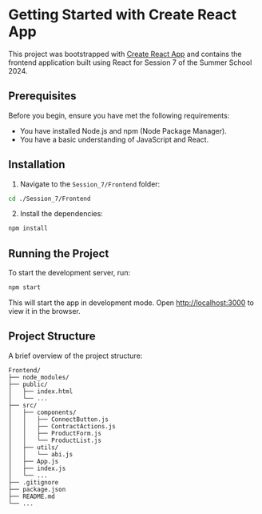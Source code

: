 # Getting Started with Create React App

This project was bootstrapped with [Create React App](https://github.com/facebook/create-react-app) and contains the frontend application built using React for Session 7 of the Summer School 2024.


## Prerequisites

Before you begin, ensure you have met the following requirements:

- You have installed Node.js and npm (Node Package Manager).
- You have a basic understanding of JavaScript and React.

## Installation

1. Navigate to the `Session_7/Frontend` folder:

```bash
cd ./Session_7/Frontend
```

2. Install the dependencies:

```bash
npm install
```

## Running the Project

To start the development server, run:

```bash
npm start
```

This will start the app in development mode. Open [http://localhost:3000](http://localhost:3000) to view it in the browser.

## Project Structure

A brief overview of the project structure:

```
Frontend/
├── node_modules/
├── public/
│   ├── index.html
│   └── ...
├── src/
│   ├── components/
│   │   ├── ConnectButton.js
│   │   ├── ContractActions.js
│   │   ├── ProductForm.js
│   │   └── ProductList.js
│   ├── utils/
│   │   └── abi.js
│   ├── App.js
│   ├── index.js
│   └── ...
├── .gitignore
├── package.json
├── README.md
└── ...
```

